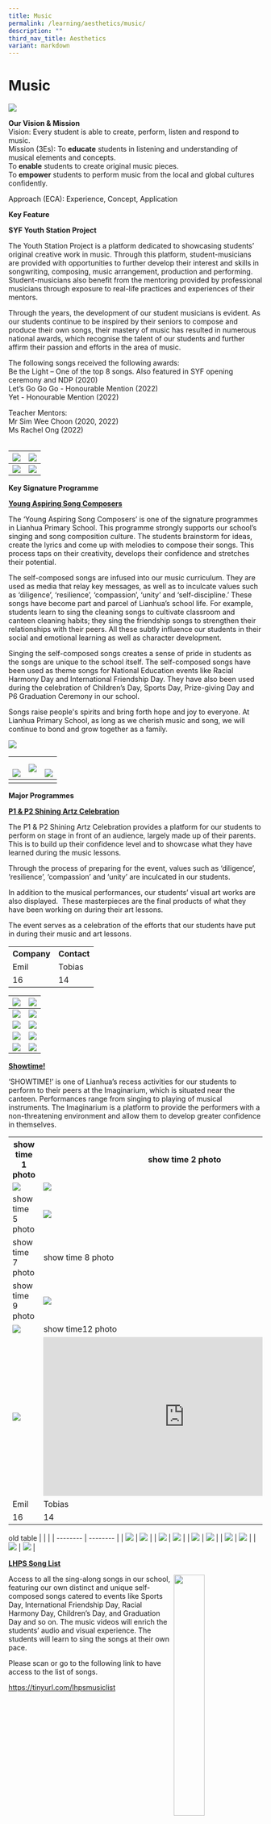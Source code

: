 ```yaml
---
title: Music
permalink: /learning/aesthetics/music/
description: ""
third_nav_title: Aesthetics
variant: markdown
---
```

# **Music**
![](/images/Learning/Music/music_top.jpg)


**Our Vision &amp; Mission**   
Vision: Every student is able to create, perform, listen and respond to music.   
Mission (3Es): To&nbsp;**educate**&nbsp;students in listening and understanding of musical elements and concepts.   
To&nbsp;**enable**&nbsp;students to create original music pieces.   
To&nbsp;**empower**&nbsp;students to perform music from the local and global cultures confidently.

  
Approach (ECA): Experience, Concept, Application


**Key Feature**

**SYF Youth Station Project**

The Youth Station Project is a platform dedicated to showcasing students’ original creative work in music. Through this platform, student-musicians are provided with opportunities to further develop their interest and skills in songwriting, composing, music arrangement, production and performing. Student-musicians also benefit from the mentoring provided by professional musicians through exposure to real-life practices and experiences of their mentors.

Through the years, the development of our student musicians is evident. As our students continue to be inspired by their seniors to compose and produce their own songs, their mastery of music has resulted in numerous national awards, which recognise the talent of our students and further affirm their passion and efforts in the area of music.&nbsp;

The following songs received the following awards:     
Be the Light – One of the top 8 songs. Also featured in SYF opening ceremony and NDP (2020)     
Let’s Go Go Go - Honourable Mention (2022)     
Yet - Honourable Mention (2022)

Teacher Mentors:      
Mr Sim Wee Choon (2020, 2022)     
Ms Rachel Ong (2022)      
<br>

| ![](/images/Learning/Music/Be%20the%20Light%20@%20LHPS%20Recording%20Studio.jpg) | ![](/images/Learning/Music/3%20(1)music.jpg) | 
|:-:|:-:| 
| ![](/images/Learning/Music/2%20(2)music.JPG) | ![](/images/Learning/Music/4%20(1)music.JPG) |


**Key Signature Programme**

**<u>Young Aspiring Song Composers</u>**

The ‘Young Aspiring Song Composers’ is one of the signature programmes in Lianhua Primary School. This programme strongly supports our school’s singing and song composition culture. The students brainstorm for ideas, create the lyrics and come up with melodies to compose their songs. This process taps on their creativity, develops their confidence and stretches their potential.

The self-composed songs are infused into our music curriculum. They are used as media that relay key messages, as well as to inculcate values such as ‘diligence’, ‘resilience’, ‘compassion’, ‘unity’ and ‘self-discipline.’ These songs have become part and parcel of Lianhua’s school life. For example, students learn to sing the cleaning songs to cultivate classroom and canteen cleaning habits; they sing the friendship songs to strengthen their relationships with their peers. All these subtly influence our students in their social and emotional learning as well as character development.

Singing the self-composed songs creates a sense of pride in students as the songs are unique to the school itself. The self-composed songs have been used as theme songs for National Education events like Racial Harmony Day and International Friendship Day. They have also been used during the celebration of Children’s Day, Sports Day, Prize-giving Day and P6 Graduation Ceremony in our school.

Songs raise people's spirits and bring forth hope and joy to everyone. At Lianhua Primary School, as long as we cherish music and song, we will continue to bond and grow together as a family.

![](/images/Learning/Music/1young.jpeg)

| <br>![](/images/Learning/Music/2young.jpeg) | ![](/images/Learning/Music/3young.jpeg) | <br>![](/images/Learning/Music/4young.jpeg) |
| -------- | -------- | -------- |
|||


**Major Programmes**

**<u>P1 &amp; P2 Shining Artz Celebration</u>**


The P1 &amp; P2 Shining Artz Celebration provides a platform for our students to perform on stage in front of an audience, largely made up of their parents. This is to build up their confidence level and to showcase what they have learned during the music lessons.&nbsp;

Through the process of preparing for the event, values such as ‘diligence’, ‘resilience’, ‘compassion’ and ‘unity’ are inculcated in our students.

In addition to the musical performances, our students’ visual art works are also displayed.&nbsp; These masterpieces are the final products of what they have been working on during their art lessons.&nbsp;

The event serves as a celebration of the efforts that our students have put in during their music and art lessons.



<table style="width:100%">
		<tbody><tr>
			<th>Company</th>
			<th>Contact</th>
		</tr>
		<tr>
			<td>Emil</td>
			<td>Tobias</td>
		</tr>
		<tr>
			<td>16</td>
			<td>14</td>
		</tr>
	</tbody></table>



| ![](/images/Learning/Music/1shining.JPG)  |  ![](/images/Learning/Music/2shining.JPG)     |
|:---:|:---:|
|  ![](/images/Learning/Music/3shining.JPG)   | ![](/images/Learning/Music/4shining.JPG)    |
| ![](/images/Learning/Music/5shining.JPG)   | ![](/images/Learning/Music/6shining.JPG)    |
|  ![](/images/Learning/Music/7shining.JPG)   | ![](/images/Learning/Music/8shining.JPG)    |
| ![](/images/Learning/Music/11shining.JPG)   | ![](/images/Learning/Music/12shining.JPG)    | 


**<u>Showtime!</u>**

‘SHOWTIME!’ is one of Lianhua’s recess activities for our students to perform to their peers at the Imaginarium, which is situated near the canteen. Performances range from singing to playing of musical instruments. The Imaginarium is a platform to provide the performers with a non-threatening environment and allow them to develop greater confidence in themselves.


<table style="width:100%">
		<tbody><tr>
			<th>show time 1 photo</th>
			<th>show time 2 photo</th>
		</tr>
		<tr>
			<td><img src="/images/Learning/Music/showtime3.jpg"></td>
			<td><img src="/images/Learning/Music/showtime4.jpg"></td>
		</tr>
		<tr>
			<td>show time 5 photo</td>
			<td><img src="/images/Learning/Music/showtime6.jpg"></td>
		</tr>
		<tr>
			<td>show time 7 photo</td>
			<td>show time 8 photo</td>
		</tr>
		<tr>
			<td>show time 9 photo</td>
			<td><img src="/images/Learning/Music/showtime10.jpg"></td>
		</tr>
		<tr>
			<td><img src="/images/Learning/Music/showtime11.jpg"></td>
			<td>show time12 photo</td>
		</tr>
		<tr>
			<td><img src="/images/Learning/Music/showtime13.jpg"></td>
			<td><iframe allowfullscreen="" allow="accelerometer; autoplay; clipboard-write; encrypted-media; gyroscope; picture-in-picture; web-share" frameborder="0" title="La Vita E Bella" src="https://www.youtube.com/embed/qcnNNJxQR1U" height="315" width="560"></iframe></td>
		</tr>
		<tr>
			<td>Emil</td>
			<td>Tobias</td>
		</tr>
		<tr>
			<td>16</td>
			<td>14</td>
		</tr>
	</tbody></table>



old table
|  |  | 
| -------- | -------- | 
| ![](/images/Learning/Music/1_.png) | ![](/images/Learning/Music/2_.png) | 
| ![](/images/Learning/Music/3_.png) | ![](/images/Learning/Music/4_.png) | 
| ![](/images/Learning/Music/5_.png) | ![](/images/Learning/Music/6_.png) |
| ![](/images/Learning/Music/7_.png) | ![](/images/Learning/Music/8_.png) |
| ![](/images/Learning/Music/9_.png) | ![](/images/Learning/Music/10_.png) |


**<u>LHPS Song List</u>**

<img src="/images/Learning/Music/LHPS%20Song%20List.png" style="width:35%;float:right">

Access to all the sing-along songs in our school, featuring our own distinct and unique self-composed songs catered to events like Sports Day, International Friendship Day, Racial Harmony Day, Children’s Day, and Graduation Day and so on. The music videos will enrich the students’ audio and visual experience. The students will learn to sing the songs at their own pace.

Please scan or go to the following link to have access to the list of songs.

<a href="https://tinyurl.com/lhpsmusiclist" target="_blank">https://tinyurl.com/lhpsmusiclist</a>

<br clear="right">

**<u>Times table Songs</u>**

<img src="/images/Learning/Music/Times%20Table%20Songs.png" style="width:35%;float:right">

We have also created a Lianhua personalised music video playlist with Times Table songs uniquely composed and sung by our own students. They come with catchy tunes that are easy for children to remember. It is hoped that our children will have an enjoyable time learning multiplication with these songs.

<a href="http://qrco.de/lhps" target="_blank">http://qrco.de/lhps</a>
<br clear="right">
### **Our Team**

MRS TAY PECK SAN <br>
MR SIM WEE CHOON <br>
MS SOH FANG YING <br>